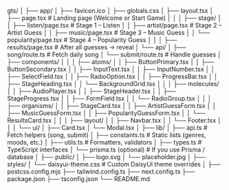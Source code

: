 gts/
│
├── app/
│   ├── favicon.ico
│   ├── globals.css
│   ├── layout.tsx
│   ├── page.tsx                  # Landing page (Welcome or Start Game)
│   │
│   ├── stage/
│   │   ├── listen/page.tsx       # Stage 1 – Listen
│   │   ├── artist/page.tsx       # Stage 2 – Artist Guess
│   │   ├── music/page.tsx        # Stage 3 – Music Guess
│   │   └── popularity/page.tsx   # Stage 4 – Popularity Guess
│   │
│   ├── results/page.tsx          # After all guesses → reveal
│   └── api/
│       ├── song/route.ts         # Fetch daily song
│       └── submit/route.ts       # Handle guesses
│
├── components/
│   │
│   ├── atoms/
│   │   ├── ButtonPrimary.tsx
│   │   ├── ButtonSecondary.tsx
│   │   ├── InputText.tsx
│   │   ├── InputNumber.tsx
│   │   ├── SelectField.tsx
│   │   ├── RadioOption.tsx
│   │   ├── ProgressBar.tsx
│   │   ├── StageHeading.tsx
│   │   └── BackgroundGrid.tsx
│   │
│   ├── molecules/
│   │   ├── AudioPlayer.tsx
│   │   ├── StageHeader.tsx
│   │   ├── StageProgress.tsx
│   │   ├── FormField.tsx
│   │   └── RadioGroup.tsx
│   │
│   ├── organisms/
│   │   ├── StageCard.tsx
│   │   ├── ArtistGuessForm.tsx
│   │   ├── MusicGuessForm.tsx
│   │   ├── PopularityGuessForm.tsx
│   │   └── ResultsCard.tsx
│   │
│   ├── layout/
│   │   ├── Navbar.tsx
│   │   └── Footer.tsx
│   │
│   └── ui/
│       ├── Card.tsx
│       └── Modal.tsx
│
├── lib/
│   ├── api.ts                    # Fetch helpers (song, submit)
│   ├── constants.ts              # Static lists (genres, moods, etc.)
│   ├── utils.ts                  # Formatters, validators
│   ├── types.ts                  # TypeScript interfaces
│   └── prisma.ts (optional)      # If you use Prisma / database
│
├── public/
│   ├── logo.svg
│   └── placeholder.jpg
│
├── styles/
│   └── daisyui-theme.css         # Custom DaisyUI theme overrides
│
├── postcss.config.mjs
├── tailwind.config.ts
├── next.config.ts
├── package.json
├── tsconfig.json
└── README.md